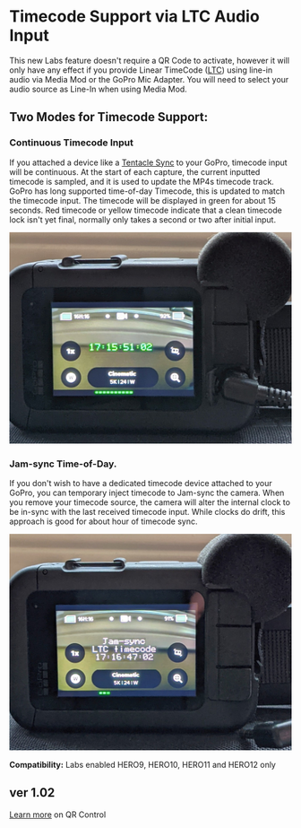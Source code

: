 # Timecode Support via LTC Audio Input

This new Labs feature doesn't require a QR Code to activate, however it will only have any effect if you provide Linear TimeCode ([LTC](https://en.wikipedia.org/wiki/Linear_timecode)) using line-in audio via Media Mod or the GoPro Mic Adapter. You will need to select your audio source as Line-In when using Media Mod.

## Two Modes for Timecode Support:

### Continuous Timecode Input

If you attached a device like a [Tentacle Sync](https://tentaclesync.com/sync-e) to your GoPro, timecode input will be continuous. At the start of each capture, the current inputted timecode is sampled, and it is used to update the MP4s timecode track. GoPro has long supported time-of-day Timecode, this is updated to match the timecode input. The timecode will be displayed in green for about 15 seconds. Red timecode or yellow timecode indicate that a clean timecode lock isn't yet final, normally only takes a second or two after initial input. 

![tcinput.jpg](tcinput.jpg)

### Jam-sync Time-of-Day.

If you don't wish to have a dedicated timecode device attached to your GoPro, you can temporary inject timecode to Jam-sync the camera. When you remove your timecode source, the camera will alter the internal clock to be in-sync with the last received timecode input. While clocks do drift, this approach is good for about hour of timecode sync.
 
![tcremoved.jpg](tcremoved.jpg)


**Compatibility:** Labs enabled HERO9, HERO10, HERO11 and HERO12 only 

        
## ver 1.02
[Learn more](..) on QR Control
